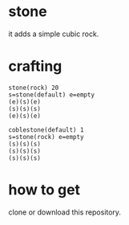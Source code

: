 # stone

it adds a simple cubic rock.

# crafting
```
stone(rock) 20
s=stone(default) e=empty
(e)(s)(e)
(s)(s)(s)
(e)(s)(e)
```
```
coblestone(default) 1
s=stone(rock) e=empty
(s)(s)(s)
(s)(s)(s)
(s)(s)(s)
```

# how to get

clone or download this repository.
